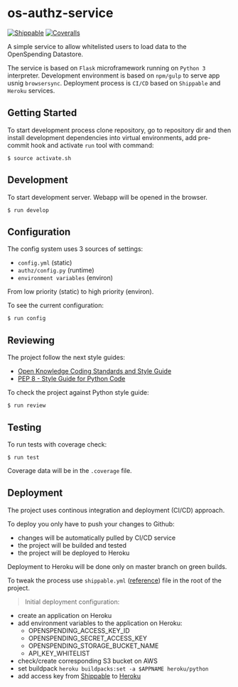 # os-authz-service

[![Shippable](https://img.shields.io/shippable/5649a3971895ca447423925b.svg)](https://app.shippable.com/projects/5649a3971895ca447423925b)
[![Coveralls](http://img.shields.io/coveralls/roll/os-authz-service/master.svg)](https://coveralls.io/r/roll/os-authz-service)

A simple service to allow whitelisted users to load data to the OpenSpending Datastore.

The service is based on `Flask` microframework running on `Python 3` interpreter.
Development environment is based on `npm/gulp` to serve app usnig `browsersync`.
Deployment process is `CI/CD` based on `Shippable` and `Heroku` services.

## Getting Started

To start development process clone repository,
go to repository dir and then install development dependencies
into virtual environments, add pre-commit hook and activate `run`
tool with command:

```
$ source activate.sh
```

## Development

To start development server.
Webapp will be opened in the browser.

```
$ run develop
```

## Configuration

The config system uses 3 sources of settings:
- `config.yml` (static)
- `authz/config.py` (runtime)
- `environment variables` (environ)

From low priority (static) to high priority (environ).

To see the current configuration:
```
$ run config
```

## Reviewing

The project follow the next style guides:
- [Open Knowledge Coding Standards and Style Guide](https://github.com/okfn/coding-standards)
- [PEP 8 - Style Guide for Python Code](https://www.python.org/dev/peps/pep-0008/)

To check the project against Python style guide:
```
$ run review
```
## Testing

To run tests with coverage check:
```
$ run test
```
Coverage data will be in the `.coverage` file.

## Deployment

The project uses continous integration and deployment (CI/CD) approach.

To deploy you only have to push your changes to Github:
- changes will be automatically pulled by CI/CD service
- the project will be builded and tested
- the project will be deployed to Heroku

Deployment to Heroku will be done only on master branch on green builds.

To tweak the process use `shippable.yml` ([reference](http://docs.shippable.com/yml_reference/))
file in the root of the project.

> Initial deployment configuration:
  - create an application on Heroku
  - add environment variables to the application on Heroku:
    - OPENSPENDING_ACCESS_KEY_ID
    - OPENSPENDING_SECRET_ACCESS_KEY
    - OPENSPENDING_STORAGE_BUCKET_NAME
    - API_KEY_WHITELIST
  - check/create corresponding S3 bucket on AWS
  - set buildpack `heroku buildpacks:set -a $APPNAME heroku/python`
  - add access key from [Shippable](https://app.shippable.com/subscriptions/54340a9a7a7fb11eaa649fb3/subscriptionsSettings) to [Heroku](https://dashboard.heroku.com/account)
